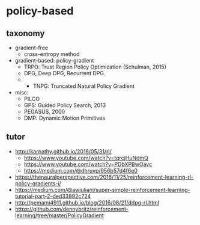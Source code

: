 # policy-based

## taxonomy
* gradient-free
  * cross-entropy method
* gradient-based: policy-gradient
  * TRPO: Trust Region Policy Optimization (Schulman, 2015)
  * DPG, Deep DPG, Recurrent DPG
  * * TNPG: Truncated Natural Policy Gradient
* misc:
  * PILCO
  * GPS: Guided Policy Search, 2013
  * PEGASUS, 2000
  * DMP: Dynamic Motion Primitives

## tutor
* http://karpathy.github.io/2016/05/31/rl/
  * https://www.youtube.com/watch?v=tqrcjHuNdmQ
  * https://www.youtube.com/watch?v=PDbXPBwOavc
  * https://medium.com/@dhruvp/956b57d4f6e0
* https://theneuralperspective.com/2016/11/25/reinforcement-learning-rl-policy-gradients-i/
* https://medium.com/@awjuliani/super-simple-reinforcement-learning-tutorial-part-2-ded33892c724
* http://pemami4911.github.io/blog/2016/08/21/ddpg-rl.html
* https://github.com/dennybritz/reinforcement-learning/tree/master/PolicyGradient
